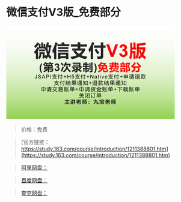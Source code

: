# 微信支付V3版_免费部分

![img](../../../assets/study163/free/60f71fa573c047c8a3a8c4c3510c05d5.png)

> 价格：免费

> [官方链接：https://study.163.com/course/introduction/1211388801.htm](https://study.163.com/course/introduction/1211388801.htm)

> [阿里网盘：]()

> [百度网盘：]()

> [夸克网盘：]()
